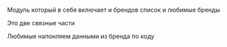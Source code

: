 Модуль который в себя включает и брендов список и любимые бренды

Это две связные части

Любимые напонляем данными из бренда по коду
